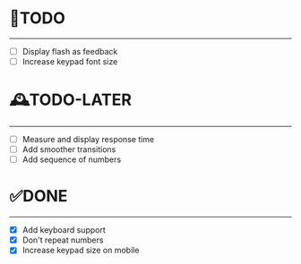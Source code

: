 # 📃TODO
---
- [ ] Display flash as feedback
- [ ] Increase keypad font size

# 🕰️TODO-LATER
---
- [ ] Measure and display response time
- [ ] Add smoother transitions
- [ ] Add sequence of numbers

# ✅DONE
---
- [x] Add keyboard support
- [x] Don't repeat numbers
- [x] Increase keypad size on mobile
